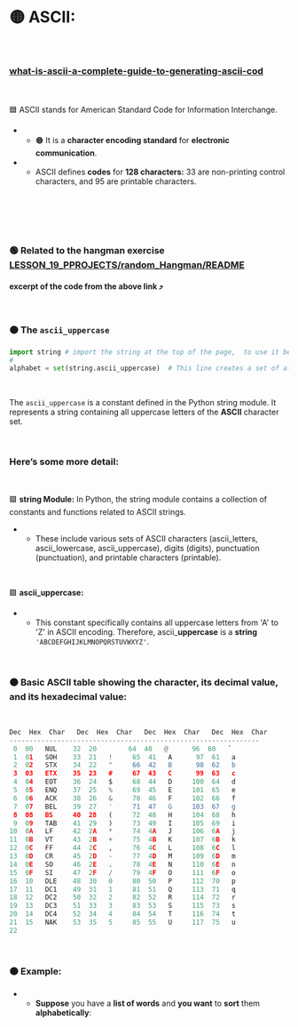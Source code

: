 # 🟡 ASCII:

<br>

### [what-is-ascii-a-complete-guide-to-generating-ascii-cod](https://www.geeksforgeeks.org/what-is-ascii-a-complete-guide-to-generating-ascii-code/?ref=lbp)


 <br>
 <br


### 🟦 ASCII stands for American Standard Code for Information Interchange.

<br>

- - 🟠 It is a **character encoding standard** for **electronic communication**.

- - ASCII defines **codes** for **128 characters:** 33 are non-printing control characters, and 95 are printable characters.


<br>





<br>
<br>
<br>

### 🟢 Related to the hangman exercise [LESSON_19_PPROJECTS/random_Hangman/README](./LESSON_19_PPROJECTS/random_Hangman/README.md)

#### excerpt of the code from the above link ⤴️

<br>

### 🟠 The `ascii_uppercase`



```python
import string # import the string at the top of the page,  to use it below
#
alphabet = set(string.ascii_uppercase)  # This line creates a set of all uppercase letters in the alphabet
```

<br>


The `ascii_uppercase`  is a constant defined in the Python string module. It represents a string containing all uppercase letters of the **ASCII** character set.


<br>

### Here’s some more detail:

<br>

🟪 **string Module:** In Python, the string module contains a collection of constants and functions related to ASCII strings.

- - These include various sets of ASCII characters (ascii_letters, ascii_lowercase, ascii_uppercase), digits (digits), punctuation (punctuation), and printable characters (printable).

<br>

🟪 **ascii_uppercase:**

- - This constant specifically contains all uppercase letters from 'A' to 'Z' in ASCII encoding. Therefore, ascii_**uppercase** is a **string** `'ABCDEFGHIJKLMNOPQRSTUVWXYZ'`.

<br>

### 🟠  Basic ASCII table showing the character, its decimal value, and its hexadecimal value:

<br>

 ```python
Dec  Hex  Char   Dec  Hex  Char   Dec  Hex  Char   Dec  Hex  Char
---------------------------------------------------------------
  0  00   NUL    32  20        64  40   @      96  60   `
  1  01   SOH    33  21   !     65  41   A      97  61   a
  2  02   STX    34  22   "     66  42   B      98  62   b
  3  03   ETX    35  23   #     67  43   C      99  63   c
  4  04   EOT    36  24   $     68  44   D     100  64   d
  5  05   ENQ    37  25   %     69  45   E     101  65   e
  6  06   ACK    38  26   &     70  46   F     102  66   f
  7  07   BEL    39  27   '     71  47   G     103  67   g
  8  08   BS     40  28   (     72  48   H     104  68   h
  9  09   TAB    41  29   )     73  49   I     105  69   i
 10  0A   LF     42  2A   *     74  4A   J     106  6A   j
 11  0B   VT     43  2B   +     75  4B   K     107  6B   k
 12  0C   FF     44  2C   ,     76  4C   L     108  6C   l
 13  0D   CR     45  2D   -     77  4D   M     109  6D   m
 14  0E   SO     46  2E   .     78  4E   N     110  6E   n
 15  0F   SI     47  2F   /     79  4F   O     111  6F   o
 16  10   DLE    48  30   0     80  50   P     112  70   p
 17  11   DC1    49  31   1     81  51   Q     113  71   q
 18  12   DC2    50  32   2     82  52   R     114  72   r
 19  13   DC3    51  33   3     83  53   S     115  73   s
 20  14   DC4    52  34   4     84  54   T     116  74   t
 21  15   NAK    53  35   5     85  55   U     117  75   u
 22

 ```

 <br>

 ### 🟠 Example:

 - - **Suppose** you have a **list of words** and **you want** to **sort** them **alphabetically**:
